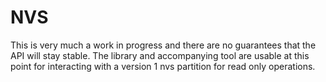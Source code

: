 # NVS

This is very much a work in progress and there are no guarantees that the API will stay stable. The library and accompanying tool are usable at this point for interacting with a version 1 nvs partition for read only operations.